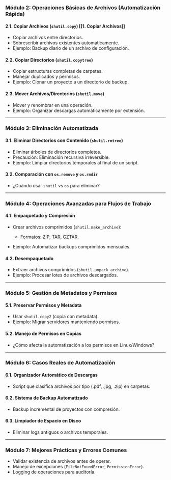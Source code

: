 ### **Módulo 2: Operaciones Básicas de Archivos (Automatización Rápida)**

#### **2.1. Copiar Archivos (`shutil.copy`)** [[1. Copiar Archivos]]
- Copiar archivos entre directorios.
- Sobrescribir archivos existentes automáticamente.
- Ejemplo: Backup diario de un archivo de configuración.
 
#### **2.2. Copiar Directorios (`shutil.copytree`)**
- Copiar estructuras completas de carpetas.
- Manejar duplicados y permisos.
- Ejemplo: Clonar un proyecto a un directorio de backup.

#### **2.3. Mover Archivos/Directorios (`shutil.move`)**
- Mover y renombrar en una operación.
- Ejemplo: Organizar descargas automáticamente por extensión.

---
### **Módulo 3: Eliminación Automatizada**
#### **3.1. Eliminar Directorios con Contenido (`shutil.rmtree`)**
- Eliminar árboles de directorios completos.
- Precaución: Eliminación recursiva irreversible.
- Ejemplo: Limpiar directorios temporales al final de un script.

#### **3.2. Comparación con `os.remove` y `os.rmdir`**
- ¿Cuándo usar `shutil` vs `os` para eliminar?

---
### **Módulo 4: Operaciones Avanzadas para Flujos de Trabajo**

#### **4.1. Empaquetado y Compresión**
- Crear archivos comprimidos (`shutil.make_archive`):
    - Formatos: ZIP, TAR, GZTAR.
        
- Ejemplo: Automatizar backups comprimidos mensuales.

#### **4.2. Desempaquetado**
- Extraer archivos comprimidos (`shutil.unpack_archive`).
- Ejemplo: Procesar lotes de archivos descargados.

---
### **Módulo 5: Gestión de Metadatos y Permisos**
#### **5.1. Preservar Permisos y Metadata**
- Usar `shutil.copy2` (copia con metadata).
- Ejemplo: Migrar servidores manteniendo permisos.

#### **5.2. Manejo de Permisos en Copias**
- ¿Cómo afecta la automatización a los permisos en Linux/Windows?

---
### **Módulo 6: Casos Reales de Automatización**
#### **6.1. Organizador Automático de Descargas**
- Script que clasifica archivos por tipo (.pdf, .jpg, .zip) en carpetas.
#### **6.2. Sistema de Backup Automatizado**
- Backup incremental de proyectos con compresión.
#### **6.3. Limpiador de Espacio en Disco**
- Eliminar logs antiguos o archivos temporales.

---
### **Módulo 7: Mejores Prácticas y Errores Comunes**
- Validar existencia de archivos antes de operar.
- Manejo de excepciones (`FileNotFoundError`, `PermissionError`).
- Logging de operaciones para auditoría.